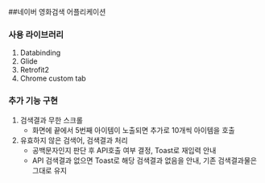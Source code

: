 ##네이버 영화검색 어플리케이션

### 사용 라이브러리
1. Databinding
2. Glide
3. Retrofit2
4. Chrome custom tab

### 추가 기능 구현
1. 검색결과 무한 스크롤
   * 화면에 끝에서 5번째 아이템이 노출되면 추가로 10개씩 아이템을 호출
2. 유효하지 않은 검색어, 검색결과 처리  
   * 공백문자인지 판단 후 API호출 여부 결정, Toast로 재입력 안내  
   * API 검색결과 없으면 Toast로 해당 검색결과 없음을 안내, 기존 검색결과물은 그대로 유지
 
